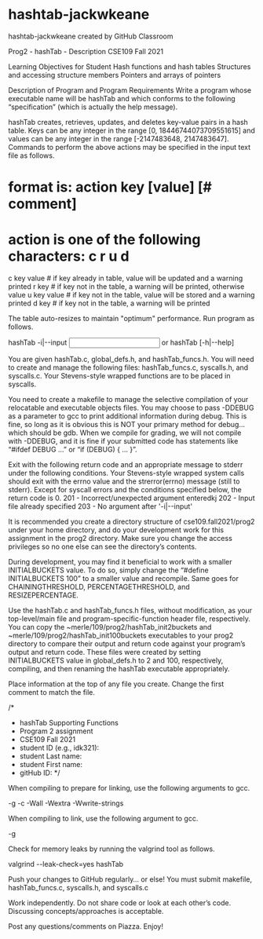 # hashtab-jackwkeane
hashtab-jackwkeane created by GitHub Classroom

Prog2 - hashTab - Description								CSE109 Fall 2021

Learning Objectives for Student
Hash functions and hash tables
Structures and accessing structure members
Pointers and arrays of pointers

Description of Program and Program Requirements
Write a program whose executable name will be hashTab and which conforms to the following “specification” (which is actually the help message).

hashTab creates, retrieves, updates, and deletes key-value pairs in a hash table.
Keys can be any integer in the range [0, 18446744073709551615] and values can be
any integer in the range [-2147483648, 2147483647]. Commands to perform the above
actions may be specified in the input text file as follows.

# format is: action key [value] [# comment]
# action is one of the following characters: c r u d
c key value  # if key already in table, value will be updated and a warning printed
r key        # if key not in the table, a warning will be printed, otherwise value
u key value  # if key not in the table, value will be stored and a warning printed
d key        # if key not in the table, a warning will be printed

The table auto-resizes to maintain "optimum" performance. Run program as follows.

hashTab -i|--input <input file>
        or
hashTab [-h|--help]

You are given hashTab.c, global_defs.h, and hashTab_funcs.h. You will need to create and manage the following files: hashTab_funcs.c, syscalls.h, and syscalls.c.  Your Stevens-style wrapped functions are to be placed in syscalls. 

You need to create a makefile to manage the selective compilation of your relocatable and executable objects files. You may choose to pass -DDEBUG as a parameter to gcc to print additional information during debug. This is fine, so long as it is obvious this is NOT your primary method for debug… which should be gdb. When we compile for grading, we will not compile with -DDEBUG, and it is fine if your submitted code has statements like “#ifdef DEBUG …” or “if (DEBUG) { … }”.

Exit with the following return code and an appropriate message to stderr under the following conditions. Your Stevens-style wrapped system calls should exit with the errno value and the strerror(errno) message (still to stderr). Except for syscall errors and the conditions specified below, the return code is 0.
201 - Incorrect/unexpected argument enteredkj
202 - Input file already specified
203 - No argument after '-i|--input'

It is recommended you create a directory structure of cse109.fall2021/prog2 under your home directory, and do your development work for this assignment in the prog2 directory. Make sure you change the access privileges so no one else can see the directory’s contents.
	
During development, you may find it beneficial to work with a smaller INITIALBUCKETS value. To do so, simply change the “#define INITIALBUCKETS 100” to a smaller value and recompile. Same goes for CHAININGTHRESHOLD, PERCENTAGETHRESHOLD, and RESIZEPERCENTAGE.

Use the hashTab.c and hashTab_funcs.h files, without modification, as your top-level/main file and program-specific-function header file, respectively. You can copy the ~merle/109/prog2/hashTab_init2buckets and ~merle/109/prog2/hashTab_init100buckets executables to your prog2 directory to compare their output and return code against your program’s output and return code. These files were created by setting INITIALBUCKETS value in global_defs.h to 2 and 100, respectively, compiling, and then renaming the hashTab executable appropriately.

Place information at the top of any file you create. Change the first comment to match the file.

/*
 * hashTab Supporting Functions
 * Program 2 assignment
 * CSE109 Fall 2021
 * student ID (e.g., idk321): 
 * student Last name: 
 * student First name: 
 * gitHub ID: 
 */

When compiling to prepare for linking, use the following arguments to gcc.

-g -c -Wall -Wextra -Wwrite-strings

When compiling to link, use the following argument to gcc.

-g

Check for memory leaks by running the valgrind tool as follows.

valgrind --leak-check=yes hashTab <set of valid arguments>

Push your changes to GitHub regularly… or else! You must submit makefile, hashTab_funcs.c, syscalls.h, and syscalls.c

Work independently. Do not share code or look at each other’s code. Discussing concepts/approaches is acceptable.

Post any questions/comments on Piazza. Enjoy!
